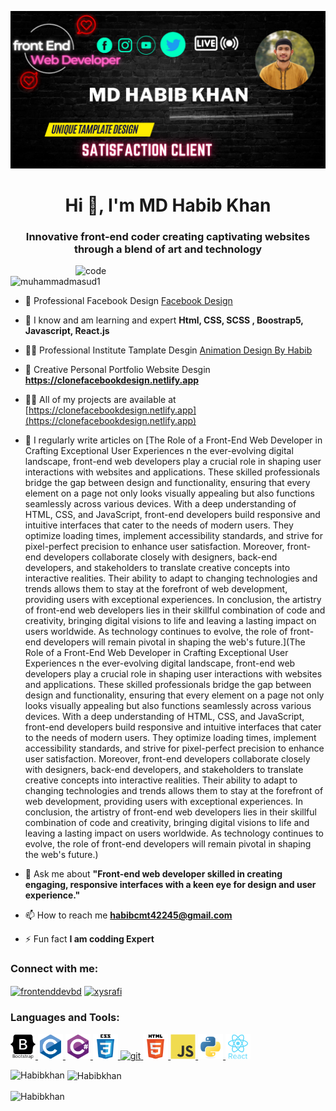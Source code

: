 ![logo](https://github.com/habibbd0/habibbd0/blob/main/habibcmt0147.png)
<h1 align="center">Hi 👋, I'm MD Habib Khan</h1>
<h3 align="center">Innovative front-end coder creating captivating websites through a blend of art and technology</h3>

  <img align="right" alt="code" width="400" src="https://user-images.githubusercontent.com/55389276/140866485-8fb1c876-9a8f-4d6a-98dc-08c4981eaf70.gif">

<p align="left"> <img src="https://komarev.com/ghpvc/?username=muhammadmasud1&label=Profile%20views&color=0e75b6&style=flat" alt="muhammadmasud1" /> </p>

- 🔭 Professional Facebook Design [Facebook Design](https://clonefacebookdesign.netlify.app)

- 🌱 I know and am learning and expert **Html, CSS, SCSS , Boostrap5, Javascript, React.js**

- 👯🔭 Professional Institute Tamplate Desgin [Animation Design By Habib](https://animationbyhabib.netlify.app)

- 🤝 Creative Personal Portfolio Website Desgin **https://clonefacebookdesign.netlify.app**

- 👨‍💻 All of my projects are available at [https://clonefacebookdesign.netlify.app](https://clonefacebookdesign.netlify.app)

- 📝 I regularly write articles on [The Role of a Front-End Web Developer in Crafting Exceptional User Experiences n the ever-evolving digital landscape, front-end web developers play a crucial role in shaping user interactions with websites and applications. These skilled professionals bridge the gap between design and functionality, ensuring that every element on a page not only looks visually appealing but also functions seamlessly across various devices. With a deep understanding of HTML, CSS, and JavaScript, front-end developers build responsive and intuitive interfaces that cater to the needs of modern users. They optimize loading times, implement accessibility standards, and strive for pixel-perfect precision to enhance user satisfaction. Moreover, front-end developers collaborate closely with designers, back-end developers, and stakeholders to translate creative concepts into interactive realities. Their ability to adapt to changing technologies and trends allows them to stay at the forefront of web development, providing users with exceptional experiences. In conclusion, the artistry of front-end web developers lies in their skillful combination of code and creativity, bringing digital visions to life and leaving a lasting impact on users worldwide. As technology continues to evolve, the role of front-end developers will remain pivotal in shaping the web's future.](The Role of a Front-End Web Developer in Crafting Exceptional User Experiences n the ever-evolving digital landscape, front-end web developers play a crucial role in shaping user interactions with websites and applications. These skilled professionals bridge the gap between design and functionality, ensuring that every element on a page not only looks visually appealing but also functions seamlessly across various devices. With a deep understanding of HTML, CSS, and JavaScript, front-end developers build responsive and intuitive interfaces that cater to the needs of modern users. They optimize loading times, implement accessibility standards, and strive for pixel-perfect precision to enhance user satisfaction. Moreover, front-end developers collaborate closely with designers, back-end developers, and stakeholders to translate creative concepts into interactive realities. Their ability to adapt to changing technologies and trends allows them to stay at the forefront of web development, providing users with exceptional experiences. In conclusion, the artistry of front-end web developers lies in their skillful combination of code and creativity, bringing digital visions to life and leaving a lasting impact on users worldwide. As technology continues to evolve, the role of front-end developers will remain pivotal in shaping the web's future.)

- 💬 Ask me about **"Front-end web developer skilled in creating engaging, responsive interfaces with a keen eye for design and user experience."**

- 📫 How to reach me **habibcmt42245@gmail.com**

- ⚡ Fun fact **I am codding Expert**

<h3 align="left">Connect with me:</h3>
<p align="left">
<a href="https://twitter.com/frontenddevbd" target="blank"><img align="center" src="https://raw.githubusercontent.com/rahuldkjain/github-profile-readme-generator/master/src/images/icons/Social/twitter.svg" alt="frontenddevbd" height="30" width="40" /></a>
<a href="https://fb.com/habib500228" target="blank"><img align="center" src="https://raw.githubusercontent.com/rahuldkjain/github-profile-readme-generator/master/src/images/icons/Social/facebook.svg" alt="xysrafi" height="30" width="40" /></a>
</p>

<h3 align="left">Languages and Tools:</h3>
<p align="left"> <a href="https://getbootstrap.com" target="_blank" rel="noreferrer"> <img src="https://raw.githubusercontent.com/devicons/devicon/master/icons/bootstrap/bootstrap-plain-wordmark.svg" alt="bootstrap" width="40" height="40"/> </a> <a href="https://www.cprogramming.com/" target="_blank" rel="noreferrer"> <img src="https://raw.githubusercontent.com/devicons/devicon/master/icons/c/c-original.svg" alt="c" width="40" height="40"/> </a> <a href="https://www.w3schools.com/cs/" target="_blank" rel="noreferrer"> <img src="https://raw.githubusercontent.com/devicons/devicon/master/icons/csharp/csharp-original.svg" alt="csharp" width="40" height="40"/> </a> <a href="https://www.w3schools.com/css/" target="_blank" rel="noreferrer"> <img src="https://raw.githubusercontent.com/devicons/devicon/master/icons/css3/css3-original-wordmark.svg" alt="css3" width="40" height="40"/> </a> <a href="https://git-scm.com/" target="_blank" rel="noreferrer"> <img src="https://www.vectorlogo.zone/logos/git-scm/git-scm-icon.svg" alt="git" width="40" height="40"/> </a> <a href="https://www.w3.org/html/" target="_blank" rel="noreferrer"> <img src="https://raw.githubusercontent.com/devicons/devicon/master/icons/html5/html5-original-wordmark.svg" alt="html5" width="40" height="40"/> </a> <a href="https://developer.mozilla.org/en-US/docs/Web/JavaScript" target="_blank" rel="noreferrer"> <img src="https://raw.githubusercontent.com/devicons/devicon/master/icons/javascript/javascript-original.svg" alt="javascript" width="40" height="40"/> </a> <a href="https://www.python.org" target="_blank" rel="noreferrer"> <img src="https://raw.githubusercontent.com/devicons/devicon/master/icons/python/python-original.svg" alt="python" width="40" height="40"/> </a> <a href="https://reactjs.org/" target="_blank" rel="noreferrer"> <img src="https://raw.githubusercontent.com/devicons/devicon/master/icons/react/react-original-wordmark.svg" alt="react" width="40" height="40"/> </a> </p>

<p><img align="left" src="https://github-readme-stats.vercel.app/api/top-langs?username=muhammadmasud1&show_icons=true&locale=en&layout=compact" alt="Habibkhan" /></p>

<p>&nbsp;<img align="center" src="https://github-readme-stats.vercel.app/api?username=muhammadmasud1&show_icons=true&locale=en" alt="Habibkhan" /></p>

<p><img align="center" src="https://github-readme-streak-stats.herokuapp.com/?user=muhammadmasud1&" alt="Habibkhan" /></p>

